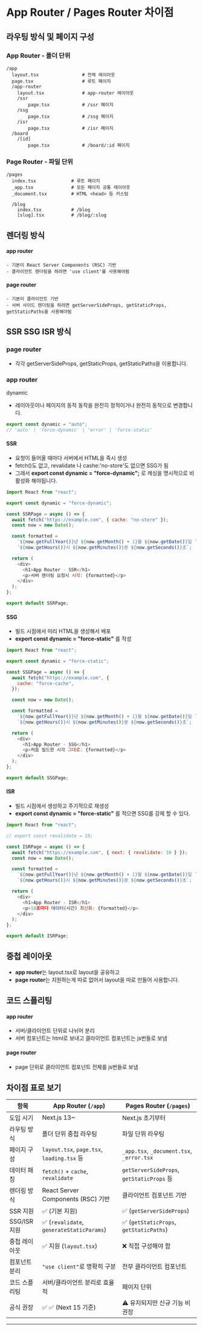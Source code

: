 # App Router / Pages Router 차이점

## 라우팅 방식 및 페이지 구성

### App Router - 폴더 단위

```text
/app
  layout.tsx                # 전체 레이아웃
  page.tsx                  # 루트 페이지
  /app-router
    layout.tsx              # app-router 레이아웃
    /ssr
        page.tsx            # /ssr 페이지
    /ssg
        page.tsx            # /ssg 페이지
    /isr
        page.tsx            # /isr 페이지
  /board
    /[id]
        page.tsx            # /board/:id 페이지
```

### Page Router - 파일 단위

```text
/pages
  index.tsx             # 루트 페이지
  _app.tsx              # 모든 페이지 공통 레이아웃
  _document.tsx         # HTML <head> 등 커스텀

  /blog
    index.tsx           # /blog
    [slug].tsx          # /blog/:slug

```

## 렌더링 방식

#### app router

    - 기본이 React Server Components (RSC) 기반
    - 클라이언트 렌더링을 하려면 'use client'를 사용해야됨

#### page router

    - 기본이 클라이언트 기반
    - 서버 사이드 렌더링을 하려면 getServerSideProps, getStaticProps, getStaticPaths을 사용해야됨

## SSR SSG ISR 방식

### page router

- 각각 getServerSideProps, getStaticProps, getStaticPaths을 이용합니다.

### app router

dynamic

- 레이아웃이나 페이지의 동적 동작을 완전히 정적이거나 완전히 동적으로 변경합니다.

```javascript
export const dynamic = "auto";
// 'auto' | 'force-dynamic' | 'error' | 'force-static'
```

#### SSR

- 요청이 들어올 때마다 서버에서 HTML을 즉시 생성
- fetch()도 없고, revalidate 나 cashe:'no-store'도 없으면 SSG가 됨
- 그래서 **export const dynamic = "force-dynamic";** 로 캐싱을 명시적으로 비활성화 해야됩니다.

```javascript
import React from "react";

export const dynamic = "force-dynamic";

const SSRPage = async () => {
  await fetch("https://example.com", { cache: "no-store" });
  const now = new Date();

  const formatted =
    `${now.getFullYear()}년 ${now.getMonth() + 1}월 ${now.getDate()}일 ` +
    `${now.getHours()}시 ${now.getMinutes()}분 ${now.getSeconds()}초`;

  return (
    <div>
      <h1>App Router - SSR</h1>
      <p>서버 렌더링 요청시 시각: {formatted}</p>
    </div>
  );
};

export default SSRPage;
```

#### SSG

- 빌드 시점에서 미리 HTML을 생성해서 배포
- **export const dynamic = "force-static"** 를 작성

```javascript
import React from "react";

export const dynamic = "force-static";

const SSGPage = async () => {
  await fetch("https://example.com", {
    cache: "force-cache",
  });

  const now = new Date();

  const formatted =
    `${now.getFullYear()}년 ${now.getMonth() + 1}월 ${now.getDate()}일 ` +
    `${now.getHours()}시 ${now.getMinutes()}분 ${now.getSeconds()}초`;

  return (
    <div>
      <h1>App Router - SSG</h1>
      <p>처음 빌드한 시각 그대로: {formatted}</p>
    </div>
  );
};

export default SSGPage;
```

#### ISR

- 빌드 시점에서 생성하고 주기적으로 재생성
- **export const dynamic = "force-static"** 를 적으면 SSG를 강제 할 수 있다.

```javascript
import React from "react";

// export const revalidate = 10;

const ISRPage = async () => {
  await fetch("https://example.com", { next: { revalidate: 10 } });
  const now = new Date();

  const formatted =
    `${now.getFullYear()}년 ${now.getMonth() + 1}월 ${now.getDate()}일 ` +
    `${now.getHours()}시 ${now.getMinutes()}분 ${now.getSeconds()}초`;

  return (
    <div>
      <h1>App Router - ISR</h1>
      <p>10초마다 데이터(시간) 최신화: {formatted}</p>
    </div>
  );
};

export default ISRPage;
```

## 중첩 레이아웃

- **app router**는 layout.tsx로 layout을 공유하고
- **page router**는 지원하는게 따로 없어서 layout을 따로 만들어 사용합니다.

## 코드 스플리팅

#### app router

- 서버/클라이언트 단위로 나뉘어 분리
- 서버 컴포넌트는 html로 보내고 클라이언트 컴포넌트는 js번들로 보냄

#### page router

- page 단위로 클라이언트 컴포넌트 전체를 js번들로 보냄

## 차이점 표로 보기

| 항목          | **App Router (`/app`)**                    | **Pages Router (`/pages`)**               |
| ------------- | ------------------------------------------ | ----------------------------------------- |
| 도입 시기     | Next.js 13~                                | Next.js 초기부터                          |
| 라우팅 방식   | 폴더 단위 중첩 라우팅                      | 파일 단위 라우팅                          |
| 페이지 구성   | `layout.tsx`, `page.tsx`, `loading.tsx` 등 | `_app.tsx`, `_document.tsx`, `_error.tsx` |
| 데이터 패칭   | `fetch()` + `cache`, `revalidate`          | `getServerSideProps`, `getStaticProps` 등 |
| 렌더링 방식   | React Server Components (RSC) 기반         | 클라이언트 컴포넌트 기반                  |
| SSR 지원      | ✅ (기본 지원)                             | ✅ (`getServerSideProps`)                 |
| SSG/ISR 지원  | ✅ (`revalidate`, `generateStaticParams`)  | ✅ (`getStaticProps`, `getStaticPaths`)   |
| 중첩 레이아웃 | ✅ 지원 (`layout.tsx`)                     | ❌ 직접 구성해야 함                       |
| 컴포넌트 분리 | `"use client"`로 명확히 구분               | 전부 클라이언트 컴포넌트                  |
| 코드 스플리팅 | 서버/클라이언트 분리로 효율적              | 페이지 단위                               |
| 공식 권장     | ✅ ✅ (Next 15 기준)                       | ⚠️ 유지되지만 신규 기능 비권장            |

---
